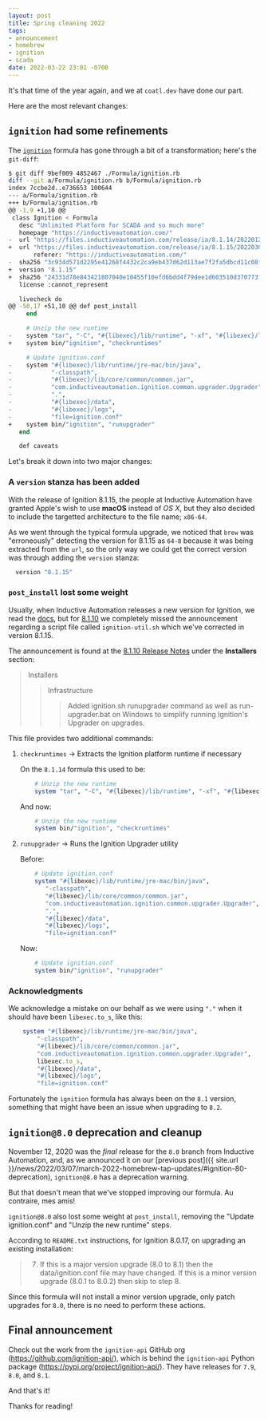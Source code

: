 ```yaml
---
layout: post
title: Spring cleaning 2022
tags:
- announcement
- homebrew
- ignition
- scada
date: 2022-03-22 23:01 -0700
---
```

It's that time of the year again, and we at `coatl.dev` have done our part.

Here are the most relevant changes:

## `ignition` had some refinements

The [`ignition`](https://formulae.coatl.dev/formula/ignition#default) formula has gone through a bit of a transformation; here's the `git-diff`:

```zsh
$ git diff 9bef009 4852467 ./Formula/ignition.rb
diff --git a/Formula/ignition.rb b/Formula/ignition.rb
index 7ccbe2d..e736653 100644
--- a/Formula/ignition.rb
+++ b/Formula/ignition.rb
@@ -1,9 +1,10 @@
 class Ignition < Formula
   desc "Unlimited Platform for SCADA and so much more"
   homepage "https://inductiveautomation.com/"
-  url "https://files.inductiveautomation.com/release/ia/8.1.14/20220127-1144/Ignition-osx-8.1.14.zip",
+  url "https://files.inductiveautomation.com/release/ia/8.1.15/20220301-1426/Ignition-macOs-x86-64-8.1.15.zip",
       referer: "https://inductiveautomation.com/"
-  sha256 "3c934d571d2295e41268f4432c2ca9eb437d62d113ae7f2fa5dbcd11c08f611e"
+  version "8.1.15"
+  sha256 "24331d78e843421807040e10455f10efd6bdd4f79dee1d603510d370773fd8a0"
   license :cannot_represent

   livecheck do
@@ -50,17 +51,10 @@ def post_install
     end

     # Unzip the new runtime
-    system "tar", "-C", "#{libexec}/lib/runtime", "-xf", "#{libexec}/lib/runtime/jre-mac.tar.gz"
+    system bin/"ignition", "checkruntimes"

     # Update ignition.conf
-    system "#{libexec}/lib/runtime/jre-mac/bin/java",
-           "-classpath",
-           "#{libexec}/lib/core/common/common.jar",
-           "com.inductiveautomation.ignition.common.upgrader.Upgrader",
-           ".",
-           "#{libexec}/data",
-           "#{libexec}/logs",
-           "file=ignition.conf"
+    system bin/"ignition", "runupgrader"
   end

   def caveats
```

Let's break it down into two major changes:

### A `version` stanza has been added

With the release of Ignition 8.1.15, the people at Inductive Automation have granted Apple's wish to use **macOS** instead of *OS X*, but they also decided to include the targetted architecture to the file name; `x86-64`.

As we went through the typical formula upgrade, we noticed that `brew` was "erroneously" detecting the version for 8.1.15 as `64-8` because it was being extracted from the `url`, so the only way we could get the correct version was through adding the `version` stanza:

```ruby
  version "8.1.15"
```

### `post_install` lost some weight

Usually, when Inductive Automation releases a new version for Ignition, we read the [docs](https://docs.inductiveautomation.com/display/DOC81/New+in+this+Version), but for [8.1.10](https://docs.inductiveautomation.com/display/DOC81/New+in+this+Version#NewinthisVersion-Newin8.1.10) we completely missed the announcement regarding a script file called `ignition-util.sh` which we've corrected in version 8.1.15.

The announcement is found at the [8.1.10 Release Notes](https://inductiveautomation.com/downloads/releasenotes/8.1.10) under the **Installers** section:

>Installers
>>Infrastructure
>>>Added ignition.sh runupgrader command as well as run-upgrader.bat on Windows to simplify running Ignition's Upgrader on upgrades.

This file provides two additional commands:

1. `checkruntimes` &rarr; Extracts the Ignition platform runtime if necessary

    On the `8.1.14` formula this used to be:

    ```ruby
        # Unzip the new runtime
        system "tar", "-C", "#{libexec}/lib/runtime", "-xf", "#{libexec}/lib/runtime/jre-mac.tar.gz"
    ```

    And now:

    ```ruby
        # Unzip the new runtime
        system bin/"ignition", "checkruntimes"
    ```

1. `runupgrader` &rarr; Runs the Ignition Upgrader utility

    Before:

    ```ruby
        # Update ignition.conf
        system "#{libexec}/lib/runtime/jre-mac/bin/java",
           "-classpath",
           "#{libexec}/lib/core/common/common.jar",
           "com.inductiveautomation.ignition.common.upgrader.Upgrader",
           ".",
           "#{libexec}/data",
           "#{libexec}/logs",
           "file=ignition.conf"
    ```

    Now:

    ```ruby
        # Update ignition.conf
        system bin/"ignition", "runupgrader"
    ```

### Acknowledgments

We acknowledge a mistake on our behalf as we were using `"."` when it should have been `libexec.to_s`, like this:

```ruby
    system "#{libexec}/lib/runtime/jre-mac/bin/java",
        "-classpath",
        "#{libexec}/lib/core/common/common.jar",
        "com.inductiveautomation.ignition.common.upgrader.Upgrader",
        libexec.to_s,
        "#{libexec}/data",
        "#{libexec}/logs",
        "file=ignition.conf"
```

Fortunately the `ignition` formula has always been on the `8.1` version, something that might have been an issue when upgrading to `8.2`.

## `ignition@8.0` deprecation and cleanup

November 12, 2020 was the *final* release for the `8.0` branch from Inductive Automation, and, as we announced it on our [previous post]({{ site.url }}/news/2022/03/07/march-2022-homebrew-tap-updates/#ignition-80-deprecation), `ignition@8.0` has a deprecation warning.

But that doesn't mean that we've stopped improving our formula. Au contraire, mes amis!

`ignition@8.0` also lost some weight at `post_install`, removing the "Update ignition.conf" and "Unzip the new runtime" steps.

According to `README.txt` instructions, for Ignition 8.0.17, on upgrading an existing installation:

>7) If this is a major version upgrade (8.0 to 8.1) then the data/ignition.conf file may have changed. If this is a minor version upgrade (8.0.1 to 8.0.2) then skip to step 8.

Since this formula will not install a minor version upgrade, only patch upgrades for `8.0`, there is no need to perform these actions.

## Final announcement

Check out the work from the `ignition-api` GitHub org (<https://github.com/ignition-api/>), which is behind the `ignition-api` Python package (<https://pypi.org/project/ignition-api/>). They have releases for `7.9`, `8.0`, and `8.1`.

And that's it!

Thanks for reading!
